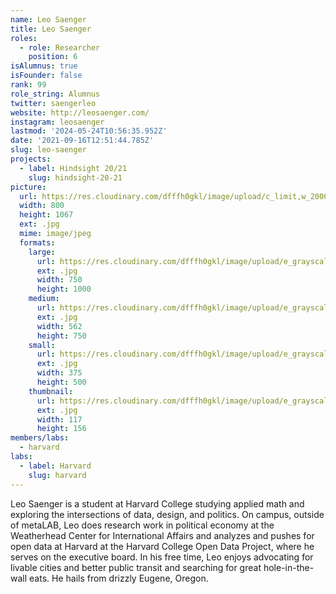 ```yaml
---
name: Leo Saenger
title: Leo Saenger
roles:
  - role: Researcher
    position: 6
isAlumnus: true
isFounder: false
rank: 99
role_string: Alumnus
twitter: saengerleo
website: http://leosaenger.com/
instagram: leosaenger
lastmod: '2024-05-24T10:56:35.952Z'
date: '2021-09-16T12:51:44.785Z'
slug: leo-saenger
projects:
  - label: Hindsight 20/21
    slug: hindsight-20-21
picture:
  url: https://res.cloudinary.com/dfffh0gkl/image/upload/c_limit,w_2000,h_2000/e_grayscale/v1629122127/leo_59a4801978.jpg
  width: 800
  height: 1067
  ext: .jpg
  mime: image/jpeg
  formats:
    large:
      url: https://res.cloudinary.com/dfffh0gkl/image/upload/e_grayscale/v1629122128/large_leo_59a4801978.jpg
      ext: .jpg
      width: 750
      height: 1000
    medium:
      url: https://res.cloudinary.com/dfffh0gkl/image/upload/e_grayscale/v1629122128/medium_leo_59a4801978.jpg
      ext: .jpg
      width: 562
      height: 750
    small:
      url: https://res.cloudinary.com/dfffh0gkl/image/upload/e_grayscale/v1629122129/small_leo_59a4801978.jpg
      ext: .jpg
      width: 375
      height: 500
    thumbnail:
      url: https://res.cloudinary.com/dfffh0gkl/image/upload/e_grayscale/v1629122127/thumbnail_leo_59a4801978.jpg
      ext: .jpg
      width: 117
      height: 156
members/labs:
  - harvard
labs:
  - label: Harvard
    slug: harvard
---
```

Leo Saenger is a student at Harvard College studying applied math and exploring the intersections of data, design, and politics. On campus, outside of metaLAB, Leo does research work in political economy at the Weatherhead Center for International Affairs and analyzes and pushes for open data at Harvard at the Harvard College Open Data Project, where he serves on the executive board. In his free time, Leo enjoys advocating for livable cities and better public transit and searching for great hole-in-the-wall eats. He hails from drizzly Eugene, Oregon.
